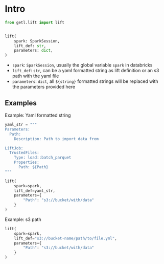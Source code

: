 # Intro

```python
from getl.lift import lift


lift(
    spark: SparkSession,
    lift_def: str,
    parameters: dict,
)
```

- `spark`: `SparkSession`, usually the global variable `spark` in databricks
- `lift_def`: `str`, can be a yaml formatted string as lift definition or an s3 path with the yaml file
- `parameters`: `dict`, all `${string}` formatted strings will be replaced with the parameters provided here


## Examples

Example: Yaml formatted string

```python
yaml_str = """
Parameters:
  Path:
    Description: Path to import data from

LiftJob:
  TrustedFiles:
    Type: load::batch_parquet
    Properties:
      Path: ${Path}
"""

lift(
    spark=spark,
    lift_def=yaml_str,
    parameters={
        "Path": "s3://bucket/with/data"
    }
)
```

Example: s3 path


```python
lift(
    spark=spark,
    lift_def="s3://bucket-name/path/to/file.yml",
    parameters={
        "Path": "s3://bucket/with/data"
    }
)
```
